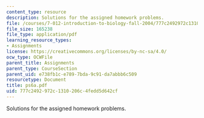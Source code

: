 ```yaml
---
content_type: resource
description: Solutions for the assigned homework problems.
file: /courses/7-012-introduction-to-biology-fall-2004/777c2492972c1310206c4fedd5d642cf_ps6a.pdf
file_size: 165238
file_type: application/pdf
learning_resource_types:
- Assignments
license: https://creativecommons.org/licenses/by-nc-sa/4.0/
ocw_type: OCWFile
parent_title: Assignments
parent_type: CourseSection
parent_uid: e738fb1c-e789-7bda-9c91-da7abbb6c509
resourcetype: Document
title: ps6a.pdf
uid: 777c2492-972c-1310-206c-4fedd5d642cf
---
```

Solutions for the assigned homework problems.
